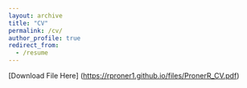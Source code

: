 ```yaml
---
layout: archive
title: "CV"
permalink: /cv/
author_profile: true
redirect_from:
  - /resume
---
```


[Download File Here] (https://rproner1.github.io/files/PronerR_CV.pdf)
